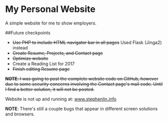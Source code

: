 # My Personal Website
A simple website for me to show employers.

##Future checkpoints
* ~~Use PHP to include HTML navigator bar in all pages~~ Used Flask (Jinga2) instead
* ~~Create Resume, Projects, and Contact page~~
* ~~Optimize website~~ 
* Create a Reading List for 2017
* ~~Finish editing Resume page~~

~~**NOTE**: I was going to post the complete website code on GitHub, however due to some security concerns involving the Contact page's mail code. Until I find a better solution, it will not be posted.~~

Website is not up and running at: www.stephenlin.info

**NOTE**: There's still a couple bugs that appear in different screen solutions and browsers.
